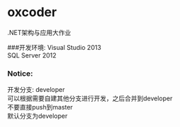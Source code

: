 # oxcoder
.NET架构与应用大作业

###开发环境: 
Visual Studio 2013  
SQL Server 2012


### Notice:  
开发分支: developer  
可以根据需要自建其他分支进行开发，之后合并到developer  
不要直接push到master  
默认分支为developer

